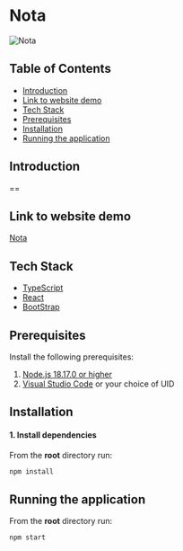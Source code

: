 # Nota

![Nota](https://i.imgur.com/vbntcxP.png)

## Table of Contents

- [Introduction](#prerequisites)
- [Link to website demo](#installation)
- [Tech Stack](#tech-stack)
- [Prerequisites](#prerequisites)
- [Installation](#installation)
- [Running the application](#running-the-application)

## Introduction

==

## Link to website demo

[Nota](https://nota-jdy.netlify.app/)

## Tech Stack

- [TypeScript](https://www.typescriptlang.org/)
- [React](https://reactjs.org/)
- [BootStrap](https://getbootstrap.com/)

## Prerequisites

Install the following prerequisites:

1. [Node.js 18.17.0 or higher](https://nodejs.org/en/)
2. [Visual Studio Code](https://code.visualstudio.com/download) or your choice of UID

## Installation

#### 1. Install dependencies

From the **root** directory run:

```bash
npm install
```

## Running the application

From the **root** directory run:

```bash
npm start
```
